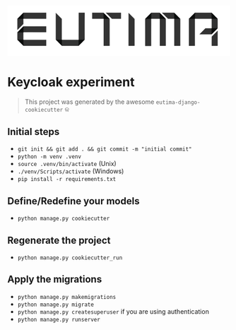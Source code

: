 ![logo](apps/shared/static/img/logo.png)
# Keycloak experiment
> This project was generated by the awesome `eutima-django-cookiecutter` ଳ

## Initial steps
- `git init && git add . && git commit -m "initial commit"`
- `python -m venv .venv`
- `source .venv/bin/activate` (Unix)
- `./venv/Scripts/activate` (Windows)
- `pip install -r requirements.txt`

## Define/Redefine your models
- `python manage.py cookiecutter`

## Regenerate the project
- `python manage.py cookiecutter_run`

## Apply the migrations
- `python manage.py makemigrations`
- `python manage.py migrate`
- `python manage.py createsuperuser` if you are using authentication
- `python manage.py runserver`
